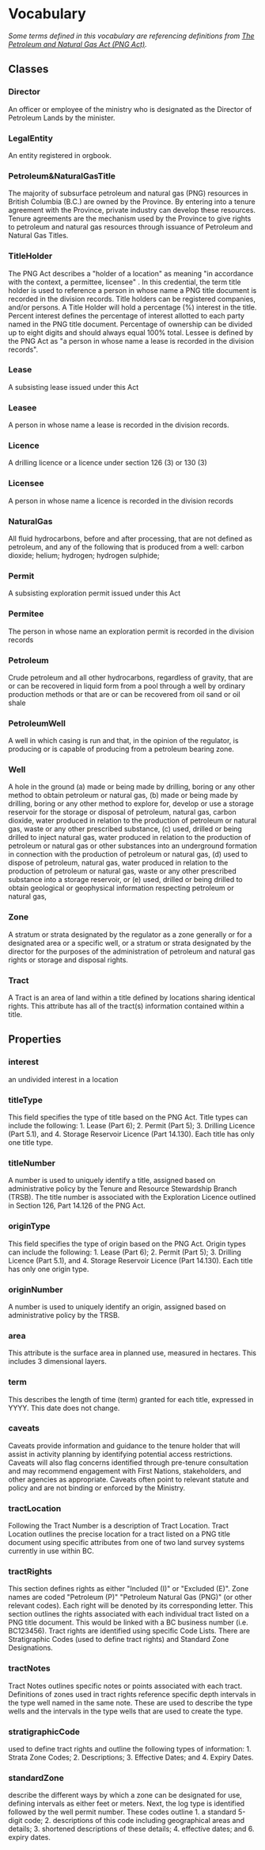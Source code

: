 # Vocabulary
_Some terms defined in this vocabulary are referencing definitions from [The Petroleum and Natural Gas Act (PNG Act)](https://www.bclaws.gov.bc.ca/civix/document/id/complete/statreg/00_96361_01#part1)._
## Classes

### Director
An officer or employee of the ministry who is designated as the Director of Petroleum Lands by the minister.

### LegalEntity
An entity registered in orgbook.

### Petroleum&NaturalGasTitle
The majority of subsurface petroleum and natural gas (PNG) resources in British Columbia (B.C.) are owned by the Province. By entering into a tenure agreement with the Province, private industry can develop these resources. Tenure agreements are the mechanism used by the Province to give rights to petroleum and natural gas resources through issuance of Petroleum and Natural Gas Titles.

### TitleHolder
The PNG Act describes a "holder of a location" as meaning "in accordance with the context, a permittee, licensee" . In this credential, the term title holder is used to reference a person in whose name a PNG title document is recorded in the division records. Title holders can be registered companies, and/or persons. A Title Holder will hold a percentage (%) interest in the title. Percent interest defines the percentage of interest allotted to each party named in the PNG title document. Percentage of ownership can be divided up to eight digits and should always equal 100% total. Lessee is defined by the PNG Act as "a person in whose name a lease is recorded in the division records".

### Lease
A subsisting lease issued under this Act

### Leasee
A person in whose name a lease is recorded in the division records.

### Licence
A drilling licence or a licence under section 126 (3) or 130 (3)

### Licensee
A person in whose name a licence is recorded in the division records

### NaturalGas
All fluid hydrocarbons, before and after processing, that are not defined as petroleum, and any of the following that is produced from a well:
carbon dioxide; helium; hydrogen; hydrogen sulphide;

### Permit
A subsisting exploration permit issued under this Act

### Permitee
The person in whose name an exploration permit is recorded in the division records

### Petroleum
Crude petroleum and all other hydrocarbons, regardless of gravity, that are or can be recovered in liquid form from a pool through a well by ordinary production methods or that are or can be recovered from oil sand or oil shale

### PetroleumWell
A well in which casing is run and that, in the opinion of the regulator, is producing or is capable of producing from a petroleum bearing zone.

### Well
A hole in the ground
(a) made or being made by drilling, boring or any other method to obtain petroleum or natural gas,
(b) made or being made by drilling, boring or any other method to explore for, develop or use a storage reservoir for the storage or disposal of petroleum, natural gas, carbon dioxide, water produced in relation to the production of petroleum or natural gas, waste or any other prescribed substance,
(c) used, drilled or being drilled to inject natural gas, water produced in relation to the production of petroleum or natural gas or other substances into an underground formation in connection with the production of petroleum or natural gas,
(d) used to dispose of petroleum, natural gas, water produced in relation to the production of petroleum or natural gas, waste or any other prescribed substance into a storage reservoir, or
(e) used, drilled or being drilled to obtain geological or geophysical information respecting petroleum or natural gas,

### Zone
A stratum or strata designated by the regulator as a zone generally or for a designated area or a specific well, or a stratum or strata designated by the director for the purposes of the administration of petroleum and natural gas rights or storage and disposal rights.

### Tract
A Tract is an area of land within a title defined by locations sharing identical rights. This attribute has all of the tract(s) information contained within a title. 

## Properties

### interest
an undivided interest in a location

### titleType
This field specifies the type of title based on the PNG Act. Title types can include the following: 1. Lease (Part 6); 2. Permit (Part 5); 3. Drilling Licence (Part 5.1), and 4. Storage Reservoir Licence (Part 14.130). Each title has only one title type.

### titleNumber
A number is used to uniquely identify a title, assigned based on administrative policy by the Tenure and Resource Stewardship Branch (TRSB). The title number is associated with the Exploration Licence outlined in Section 126, Part 14.126 of the PNG Act.

### originType
This field specifies the type of origin based on the PNG Act. Origin types can include the following: 1. Lease (Part 6); 2. Permit (Part 5); 3. Drilling Licence (Part 5.1), and 4. Storage Reservoir Licence (Part 14.130). Each title has only one origin type.

### originNumber
A number is used to uniquely identify an origin, assigned based on administrative policy by the TRSB.

### area
This attribute is the surface area in planned use, measured in hectares. This includes 3 dimensional layers.

### term
This describes the length of time (term) granted for each title, expressed in YYYY. This date does not change.

### caveats
Caveats provide information and guidance to the tenure holder that will assist in activity planning by identifying potential access restrictions. Caveats will also flag concerns identified through pre-tenure consultation and may recommend engagement with First Nations, stakeholders, and other agencies as appropriate. Caveats often point to relevant statute and policy and are not binding or enforced by the Ministry.

### tractLocation
Following the Tract Number is a description of Tract Location. Tract Location outlines the precise location for a tract listed on a PNG title document using specific attributes from one of two land survey systems currently in use within BC.

### tractRights
This section defines rights as either "Included (I)" or "Excluded (E)". Zone names are coded "Petroleum (P)" "Petroleum Natural Gas (PNG)" (or other relevant codes). Each right will be denoted by its corresponding letter. This section outlines the rights associated with each individual tract listed on a PNG title document. This would be linked with a BC business number (i.e. BC123456). Tract rights are identified using specific Code Lists. There are Stratigraphic Codes (used to define tract rights) and Standard Zone Designations.

### tractNotes
Tract Notes outlines specific notes or points associated with each tract. Definitions of zones used in tract rights reference specific depth intervals in the type well named in the same note. These are used to describe the type wells and the intervals in the type wells that are used to create the type.

### stratigraphicCode
used to define tract rights and outline the following types of information: 1. Strata Zone Codes; 2. Descriptions; 3. Effective Dates; and 4. Expiry Dates.

### standardZone
describe the different ways by which a zone can be designated for use, defining intervals as either feet or meters. Next, the log type is identified followed by the well permit number. These codes outline 1. a standard 5-digit code; 2. descriptions of this code including geographical areas and details; 3. shortened descriptions of these details; 4. effective dates; and 6. expiry dates.
